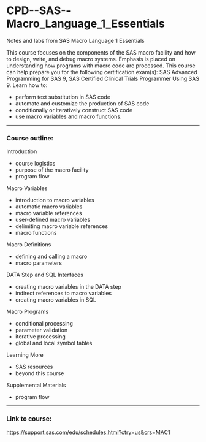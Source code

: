 # CPD--SAS--Macro_Language_1_Essentials
Notes and labs from SAS Macro Language 1 Essentials

This course focuses on the components of the SAS macro facility and how to design, write, and debug macro systems. Emphasis is placed on understanding how programs with macro code are processed.
This course can help prepare you for the following certification exam(s): SAS Advanced Programming for SAS 9, SAS Certified Clinical Trials Programmer Using SAS 9.
Learn how to:
- perform text substitution in SAS code
- automate and customize the production of SAS code
- conditionally or iteratively construct SAS code
- use macro variables and macro functions.

---
### Course outline:

Introduction 
- course logistics
- purpose of the macro facility
- program flow

Macro Variables 
- introduction to macro variables
- automatic macro variables
- macro variable references
- user-defined macro variables
- delimiting macro variable references
- macro functions

Macro Definitions 
- defining and calling a macro
- macro parameters

DATA Step and SQL Interfaces 
- creating macro variables in the DATA step
- indirect references to macro variables
- creating macro variables in SQL

Macro Programs 
- conditional processing
- parameter validation
- iterative processing
- global and local symbol tables

Learning More 
- SAS resources
- beyond this course

Supplemental Materials 
- program flow

---
### Link to course:
https://support.sas.com/edu/schedules.html?ctry=us&crs=MAC1
